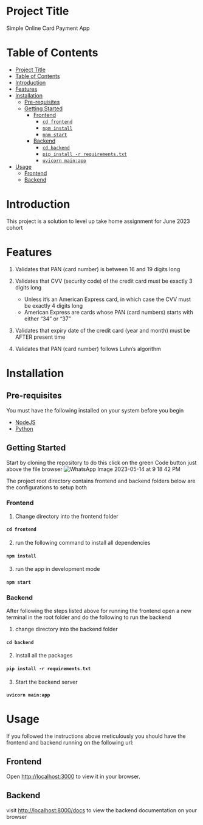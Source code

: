 # Project Title

Simple Online Card Payment App

# Table of Contents

- [Project Title](#project-title)
- [Table of Contents](#table-of-contents)
- [Introduction](#introduction)
- [Features](#features)
- [Installation](#installation)
  - [Pre-requisites](#pre-requisites)
  - [Getting Started](#getting-started)
    - [Frontend](#frontend)
      - [`cd frontend`](#cd-frontend)
      - [`npm install`](#npm-install)
      - [`npm start`](#npm-start)
    - [Backend](#backend)
      - [`cd backend`](#cd-backend)
      - [`pip install -r requirements.txt`](#pip-install--r-requirementstxt)
      - [`uvicorn main:app`](#uvicorn-mainapp)
- [Usage](#usage)
  - [Frontend](#frontend-1)
  - [Backend](#backend-1)

# Introduction

This project is a solution to level up take home assignment for June 2023 cohort

# Features
1. Validates that PAN (card number) is between 16 and 19 digits long
2. Validates that CVV (security code) of the credit card must be exactly 3 digits long
   - Unless it’s an American Express card, in which case the CVV must be exactly 4 digits long
   - American Express are cards whose PAN (card numbers) starts with either “34” or “37”
  
3. Validates that expiry date of the credit card (year and month) must be AFTER present time
4. Validates that PAN (card number) follows Luhn’s algorithm

# Installation
## Pre-requisites

You must have the following installed on your system before you begin

- [NodeJS](https://nodejs.org/)
- [Python](https://www.python.org/)

## Getting Started

Start by cloning the repository to do this click on the green Code button just above the file browser
![WhatsApp Image 2023-05-14 at 9 18 42 PM](https://github.com/danthecm/card-payment/assets/52335952/e155fb0e-ebd3-47b2-97fc-9e83edef10c2)



The project root directory contains frontend and backend folders
below are the configurations to setup both

### Frontend

1. Change directory into the frontend folder

#### `cd frontend`

2. run the following command to install all dependencies

#### `npm install`

3. run the app in development mode

#### `npm start`

### Backend

After following the steps listed above for running the frontend open a new terminal in the root folder and do the following to run the backend

1. change directory into the backend folder

#### `cd backend`

2. Install all the packages

#### `pip install -r requirements.txt`

3. Start the backend server

#### `uvicorn main:app`


# Usage
If you followed the instructions above meticulously you should have the frontend and backend running on the following url:

## Frontend

Open [http://localhost:3000](http://localhost:3000) to view it in your browser.

## Backend

visit [http://localhost:8000/docs](http://localhost:8000/docs) to view the backend documentation on your browser
